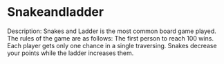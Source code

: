 # Snakeandladder
Description:  Snakes and Ladder is the most common board game played. The rules of the game are as follows:  The first person to reach 100 wins. Each player gets only one chance in a single traversing. Snakes decrease your points while the ladder increases them.
